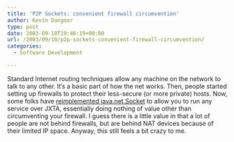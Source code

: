 ```yaml
---
title: 'P2P Sockets: convenient firewall circumvention'
author: Kevin Dangoor
type: post
date: 2003-09-18T19:46:19+00:00
url: /2003/09/18/p2p-sockets-convenient-firewall-circumvention/
categories:
  - Software Development

---
```

Standard Internet routing techniques allow any machine on the network to talk to any other. It&#8217;s a basic part of how the net works. Then, people started setting up firewalls to protect their less-secure (or more private) hosts. Now, some folks have [reimplemented java.net.Socket][1] to allow you to run any service over JXTA, essentially doing nothing of value other than circumventing your firewall. I guess there is a little value in that a lot of people are not behind firewalls, but are behind NAT devices because of their limited IP space. Anyway, this still feels a bit crazy to me.

 [1]: http://p2psockets.jxta.org/ "Project Home Page"